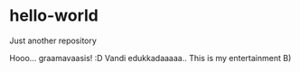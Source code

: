 # hello-world
Just another repository

Hooo... graamavaasis! :D Vandi edukkadaaaaa..
This is my entertainment B)
